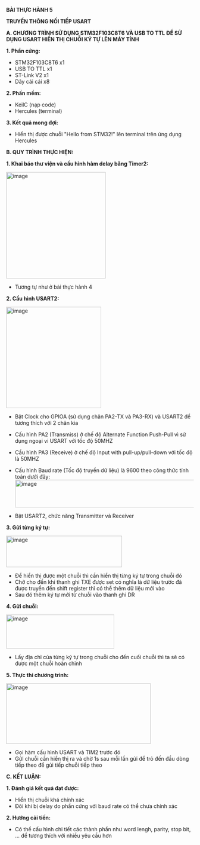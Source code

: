 **BÀI THỰC HÀNH 5**

**TRUYỀN THÔNG NỐI TIẾP USART**

**A. CHƯƠNG TRÌNH SỬ DỤNG STM32F103C8T6 VÀ USB TO TTL ĐỂ SỬ DỤNG USART HIỂN THỊ CHUỖI KÝ TỰ LÊN MÁY TÍNH**

**1. Phần cứng:**
- STM32F103C8T6 x1
- USB TO TTL x1
- ST-Link V2 x1
- Dây cái cái x8

**2. Phần mềm:**
- KeilC (nạp code)
- Hercules (terminal)

**3. Kết quả mong đợi:**
- Hiển thị được chuỗi "Hello from STM32!" lên terminal trên ứng dụng Hercules

**B. QUY TRÌNH THỰC HIỆN:**

**1. Khai báo thư viện và cấu hình hàm delay bằng Timer2:**

<img width="267" height="285" alt="image" src="https://github.com/user-attachments/assets/04d13a94-d383-4753-add9-01aa03040b67" />

- Tương tự như ở bài thực hành 4

**2. Cấu hình USART2:**

<img width="255" height="271" alt="image" src="https://github.com/user-attachments/assets/7a0cbc02-727b-49a9-8bc1-706de9169ac2" />

- Bật Clock cho GPIOA (sử dụng chân PA2-TX và PA3-RX) và USART2 để tương thích với 2 chân kia
- Cấu hình PA2 (Transmiss) ở chế độ Alternate Function Push-Pull vì sử dụng ngoại vi USART với tốc độ 50MHZ
- Cầu hình PA3 (Receive) ở chế độ Input with pull-up/pull-down với tốc độ là 50MHZ
- Cấu hình Baud rate (Tốc độ truyền dữ liệu) là 9600 theo công thức tính toán dưới đây:
     <img width="486" height="74" alt="image" src="https://github.com/user-attachments/assets/5c21db1d-ad6b-47f7-b8a5-ad498cffcd72" />

- Bật USART2, chức năng Transmitter và Receiver

**3. Gửi từng ký tự:**

<img width="311" height="84" alt="image" src="https://github.com/user-attachments/assets/c6a16bff-6e53-4909-bb69-2ac8bd86f0e5" />

- Để hiển thị được một chuỗi thì cần hiển thị từng ký tự trong chuỗi đó
- Chờ cho đến khi thanh ghi TXE được set có nghĩa là dữ liệu trước đã được truyền đến shift register thì có thể thêm dữ liệu mới vào
- Sau đó thêm ký tự mới từ chuỗi vào thanh ghi DR

**4. Gửi chuỗi:**

<img width="290" height="91" alt="image" src="https://github.com/user-attachments/assets/91b6b012-03b5-40da-846b-310400c2f93e" />

- Lấy địa chỉ của từng ký tự trong chuỗi cho đến cuối chuỗi thì ta sẽ có được một chuỗi hoàn chỉnh

**5. Thực thi chương trình:**

<img width="388" height="162" alt="image" src="https://github.com/user-attachments/assets/caa1ef51-e0ed-4bd2-a798-f80812ef5d08" />

- Gọi hàm cấu hình USART và TIM2 trước đó
- Gửi chuỗi cần hiển thị ra và chờ 1s sau mỗi lần gửi để trỏ đến đầu dòng tiếp theo để gủi tiếp chuỗi tiếp theo

**C. KẾT LUẬN:**

**1. Đánh giá kết quả đạt được:**
- Hiển thị chuỗi khá chính xác
- Đôi khi bị delay do phần cứng với baud rate có thể chưa chính xác

**2. Hướng cải tiến:**
- Có thể cấu hình chi tiết các thành phần như word lengh, parity, stop bit, ... để tương thích với nhiều yêu cầu hơn
